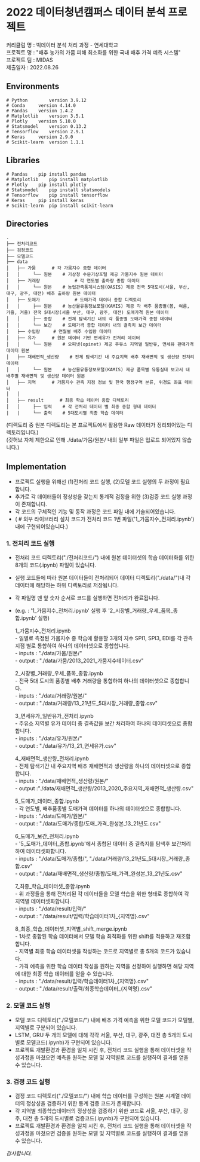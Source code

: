 # 2022 데이터청년캠퍼스 데이터 분석 프로젝트
커리큘럼 명 : 빅데이터 분석 처리 과정 - 연세대학교<br/>
프로젝트 명 : "배추 농가의 가뭄 피해 최소화를 위한 국내 배추 가격 예측 시스템"<br/>
프로젝트 팀 : MIDAS<br/>
제출일자 : 2022.08.26

## Environments
    # Python        version	3.9.12
    # Conda		version	4.14.0
    # Pandas	version	1.4.2
    # Matplotlib	version	3.5.1
    # Plotly	version	5.10.0
    # Statsmodel	version	0.13.2
    # Tensorflow	version	2.9.1
    # Keras		version	2.9.0
    # Scikit-learn	version	1.1.1

## Libraries
 
    # Pandas	pip install pandas
    # Matplotlib	pip install matplotlib
    # Plotly	pip install plotly
    # Statsmodel	pip install statsmodels
    # Tensorflow	pip install tensorflow 
    # Keras		pip install keras
    # Scikit-learn	pip install scikit-learn

## Directories
    .
    ├── 전처리코드
    ├── 검정코드
    ├── 모델코드
    ├── data
    │   ├── 가뭄 		# 각 가뭄지수 종합 데이터
    │   │     └── 원본 	# 기상청 수문기상포털 제공 가뭄지수 원본 데이터
    │   ├── 거래량         	# 각 연도별 출하량 종합 데이터
    │   │     └── 원본 	# 농업관측통계시스템(OASIS) 제공 전국 5대도시(서울, 부산, 대구, 광주, 대전) 배추 출하량 원본 데이터
    │   ├── 도매가         	# 도매가격 데이터 종합 디렉토리
    │   │     ├── 원본	# 농산물유통정보포털(KAMIS) 제공 각 배추 품종별(봄, 여름, 가을, 겨울) 전국 5대시장(서울 부산, 대구, 광주, 대전) 도매가격 원본 데이터
    │   │     ├── 종합	# 전체 탐색기간 내의 각 품종별 도매가격 종합 데이터
    │   │     └── 보간	# 도매가격 종합 데이터 내의 결측치 보간 데이터
    │   ├── 수입량		# 연월별 배추 수입량 데이터
    │   ├── 유가		# 원본 데이터 기반 면세유가 전처리 데이터
    │   │     └── 원본	# 오피넷(opinet) 제공 주유소 지역별 일반유, 면세유 판매가격 데이터 원본
    │   ├── 재배면적_생산량  	# 전체 탐색기간 내 주요지역 배추 재배면적 및 생산량 전처리 데이터
    │   │     └── 원본	# 농산물유통정보포털(KAMIS) 제공 품목별 유통실태 보고서 내 배추별 재배면적 및 생산량 데이터 원본
    │   ├── 지역		# 가뭄지수 관측 지점 정보 및 한국 행정구역 분류, 위경도 좌표 데이터
    │   │
    │   ├── result	 	# 최종 학습 데이터 종합 디렉토리
    │   │     ├── 입력	# 각 전처리 데이터 별 최종 종합 형태 데이터
    |   |     └── 출력	# 5대도시별 최종 학습 데이터
    
  (디렉토리 중 원본 디렉토리는 본 프로젝트에서 활용한 Raw 데이터가 정리되어있는 디렉토리입니다.)<br/>
  (깃허브 자체 제한으로 인해 ./data/가뭄/원본/ 내의 일부 파일은 업로드 되어있지 않습니다.)
  

## Implementation
- 프로젝트 실행을 위해선 (1)전처리 코드 실행, (2)모델 코드 실행의 두 과정이 필요합니다.
- 추가로 각 데이터들이 정상성을 갖는지 통계적 검정을 위한 (3)검증 코드 실행 과정이 존재합니다. 
- 각 코드의 구체적인 기능 및 동작 과정은 코드 파일 내에 기술되어있습니다.
- ( # 외부 라이브러리 설치 코드가 전처리 코드 1번 파일('1_가뭄지수_전처리.ipynb')내에 구현되어있습니다.)

### 1. 전처리 코드 실행
- 전처리 코드 디렉토리("./전처리코드/") 내에 원본 데이터셋의 학습 데이터화를 위한 8개의 코드(.ipynb) 파일이 있습니다.
- 실행 코드들에 따라 원본 데이터들이 전처리되어 데이터 디렉토리("./data/")내 각 데이터에 해당하는 하위 디렉토리로 저장됩니다.
- 각 파일명 맨 앞 숫자 순서로 코드를 실행하면 전처리가 완료됩니다.
- (e.g. : '1_가뭄지수_전처리.ipynb' 실행 후 '2_시장별_거래량_우세_품목_종합.ipynb' 실행)
	 
	1_가뭄지수_전처리.ipynb<br/>
	  - 일별로 측정된 가뭄지수 중 학습에 활용할 3개의 지수 SPI1, SPI3, EDI를 각 관측지점 별로 통합하여 하나의 데이터셋으로 종합합니다.<br/>
	  - inputs : "./data/가뭄/원본/"<br/>
	  - output : "./data/가뭄/2013_2021_가뭄지수데이터.csv"<br/>

	2_시장별_거래량_우세_품목_종합.ipynb<br/>
	  - 전국 5대 도시의 품종별 배추 거래량을 통합하여 하나의 데이터셋으로 종합합니다.<br/>
	  - inputs : "./data/거래량/원본/"<br/>
	  - output : "./data/거래량/13_21년도_5대시장_거래량_종합.csv"<br/>

	3_면세유가_일반유가_전처리.ipynb<br/>
	  - 주유소 지역별 유가 데이터 중 결측값을 보간 처리하여 하나의 데이터셋으로 종합합니다.<br/>
	  - inputs : "./data/유가/원본/"<br/>
	  - output : "./data/유가/13_21_면세유가.csv"<br/>

 	4_재배면적_생산량_전처리.ipynb<br/>
	  - 전체 탐색기간 내 주요지역 배추 재배면적과 생산량을 하나의 데이터셋으로 종합합니다.<br/>
	  - inputs : "./data/재배면적_생산량/원본/"<br/>
	  - output :"./data/재배면적_생산량/2013_2020_주요지역_재배면적_생산량.csv"<br/>

 	5_도매가_데이터_종합.ipynb<br/>
	  - 각 연도별, 배추품종별 도매가격 데이터를 하나의 데이터셋으로 종합합니다.<br/>
	  - inputs : "./data/도매가/원본/"<br/>
	  - output : "./data/도매가/종합/도매_가격_완성본_13_21년도.csv"<br/>

 	6_도매가_보간_전처리.ipynb<br/>
	  - '5_도매가_데이터_종합.ipynb'에서 종합된 데이터 중 결측지를 탐색후 보간처리하여 데이터셋화합니다.<br/>
	  - inputs : "./data/도매가/종합/", "./data/거래량/13_21년도_5대시장_거래량_종합.csv"<br/>
	  - output : "./data/재배면적_생산량/종합/도매_가격_완성본_13_21년도.csv"<br/>

 	7_최종_학습_데이터셋_종합.ipynb<br/>
	  - 위 과정들을 통해 전처리된 각 데이터들을 모델 학습을 위한 형태로 종합하여 각 지역별 데이터셋화합니다.<br/>
	  - inputs : "./data/result/입력/"<br/>
	  - output : "./data/result/입력/학습데이터1차_{지역명}.csv"<br/>

 	8_최종_학습_데이터셋_지역별_shift_merge.ipynb<br/>
	  - 1차로 종합된 학습 데이터에서 모델 학습 최적화를 위한 shift를 적용하고 재조합합니다.<br/>
	  - 지역별 최종 학습 데이터셋을 작성하는 코드로 지역별로 총 5개의 코드가 있습니다.<br/>
	  - 가격 예측을 위한 학습 데이터 작성을 원하는 지역을 선정하여 실행하면 해당 지역에 대한 최종 학습 데이터를 얻을 수 있습니다.<br/>
	  - inputs : "./data/result/입력/학습데이터1차_{지역명}.csv"<br/>
	  - output : "./data/result/출력/최종학습데이터_{지역명}.csv"<br/>

### 2. 모델 코드 실행
- 모델 코드 디렉토리("./모델코드/") 내에 배추 가격 예측을 위한 모델 코드가 모델별, 지역별로 구분되어 있습니다.
- LSTM, GRU 두 개의 모델에 대해 각각 서울, 부산, 대구, 광주, 대전 총 5개의 도시별로 모델코드(.ipynb)가 구현되어 있습니다.
- 프로젝트 개발환경과 환경을 일치 시킨 후, 전처리 코드 실행을 통해 데이터셋을 작성과정을 마쳤으면 예측을 원하는 모델 및 지역별로 코드를 실행하여 결과를 얻을 수 있습니다.

### 3. 검정 코드 실행
- 검정 코드 디렉토리("./모델코드/") 내에 학습 데이터를 구성하는 원본 시계열 데이터의 정상성을 검증하기 위한 통계 검증 코드가 존재합니다.
- 각 지역별 최종학습데이터의 정상성을 검증하기 위한 코드로 서울, 부산, 대구, 광주, 대전 총 5개의 도시별로 검증코드(.ipynb)가 구현되어 있습니다.
- 프로젝트 개발환경과 환경을 일치 시킨 후, 전처리 코드 실행을 통해 데이터셋을 작성과정을 마쳤으면 검증을 원하는 모델 및 지역별로 코드를 실행하여 결과를 얻을 수 있습니다.



*감사합니다.*
